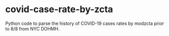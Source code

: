 # covid-case-rate-by-zcta
Python code to parse the history of COVID-19 cases rates by modzcta prior to 8/8 from NYC DOHMH.
